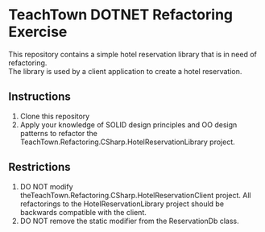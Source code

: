# TeachTown DOTNET Refactoring Exercise
This repository contains a simple hotel reservation library that is in need of refactoring.  
The library is used by a client application to create a hotel reservation.  


## Instructions
1. Clone this repository
2. Apply your knowledge of SOLID design principles and OO design patterns to refactor the TeachTown.Refactoring.CSharp.HotelReservationLibrary project.

## Restrictions
1. DO NOT modify theTeachTown.Refactoring.CSharp.HotelReservationClient project. All refactorings to the HotelReservationLibrary project should be backwards compatible with the client.
2. DO NOT remove the static modifier from the ReservationDb class.  